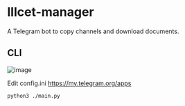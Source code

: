 # lllcet-manager
A Telegram bot to copy channels and download documents.

## CLI
![image](https://raw.githubusercontent.com/uraninite/lllcet-manager/main/llcet.jpeg)

Edit config.ini
https://my.telegram.org/apps

```sh
python3 ./main.py
```

